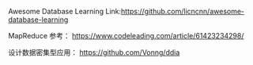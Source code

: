 Awesome Database Learning
Link:https://github.com/licncnn/awesome-database-learning







MapReduce 参考：
https://www.codeleading.com/article/61423234298/

设计数据密集型应用：
https://github.com/Vonng/ddia
